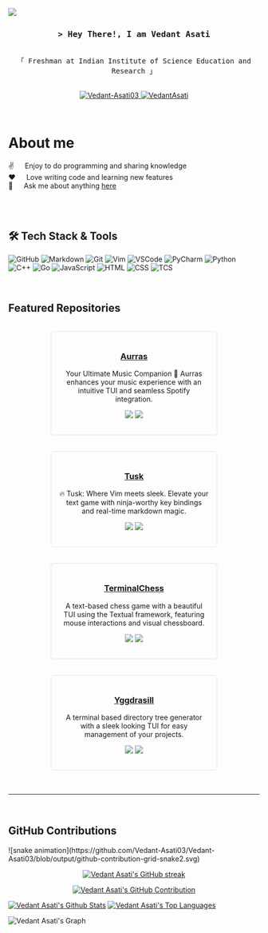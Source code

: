 ![](https://komarev.com/ghpvc/?username=Vedant-Asati03)

<!--
⠀⠀⠀⠀⠀⠀⠀⠀⠀⠀⠀⠀⠀⠀⠀⠀⠀⠀⠀⠀⢀⣀⣀⣀⣤⣀⠀⠀⠀⠀⠀⠀⠀⠀⠀⠀⠀⠀⠀⠀
⠀⠀⠀⠀⠀⠀⠀⠀⠀⠀⠀⠀⠀⠀⠀⠀⠀⠀⢶⣾⣿⣿⣿⣿⣿⣿⣿⣷⣶⡄⠀⠀⠀⠀⠀⠀⠀⠀⠀⠀
⠀⠀⠀⠀⠀⠀⠀⠀⠀⠀⠀⠀⠀⠀⠀⠀⠀⢀⣿⣿⣿⣿⣿⣿⣿⣿⣿⣿⣿⣿⡀⠀⠀⠀⠀⠀⠀⠀⠀⠀
⠀⠀⠀⠀⠀⠀⠀⠀⠀⠀⠀⠀⠀⠀⠀⠀⠀⢸⣿⣿⣿⣿⣿⣿⣿⣿⣿⣿⣿⣿⡇⠀⠀⠀⠀⠀⠀⠀⠀⠀
-->

<h3 align="center">
        <samp>&gt; Hey There!, I am
                <b>Vedant Asati</b>
        </samp>
</h3>

<p align="center"> 
  <samp>
    <br>
    「 Freshman at Indian Institute of Science Education and Research 」
    <br>
    <br>
  </samp>
</p>

<p align="center">
 <a href="https://dev.to/vedantasati03" target="_blank">
 <img src="https://img.shields.io/badge/dev.to-0A0A0A?style=for-the-badge&logo=dev.to&logoColor=white" alt="Vedant-Asati03" />
 </a> 
 <a href="www.linkedin.com/in/vedant-asati-063a56320" target="_blank">
 <img src="https://img.shields.io/badge/LinkedIn-0077B5?style=for-the-badge&logo=linkedin&logoColor=white" alt="VedantAsati" />
 </a>

</p>
<br />

<!-- About Section -->

# About me

✌️ &emsp; Enjoy to do programming and sharing knowledge
<br/>
❤️ &emsp; Love writing code and learning new features
<br/>
💬 &emsp; Ask me about anything [here](https://github.com/Vedant-Asati03/Vedant-Asati03/issues)


<br/>
<br/>

## 🛠️ Tech Stack & Tools

![GitHub](https://img.shields.io/badge/GitHub-181717?style=for-the-badge&logo=github&logoColor=white)
![Markdown](https://img.shields.io/badge/Markdown-000000?style=for-the-badge&logo=markdown&logoColor=white)
![Git](https://img.shields.io/badge/Git-F05032?style=for-the-badge&logo=git&logoColor=white)
![Vim](https://img.shields.io/badge/Vim-019733?style=for-the-badge&logo=vim&logoColor=white)
![VSCode](https://img.shields.io/badge/Visual_Studio_Code-0078d7?style=for-the-badge&logo=visual%20studio&logoColor=white)
![PyCharm](https://img.shields.io/badge/PyCharm-000000?style=for-the-badge&logo=pycharm&logoColor=white)
![Python](https://img.shields.io/badge/Python-3776AB?style=for-the-badge&logo=python&logoColor=white)
![C++](https://img.shields.io/badge/C++-00599C?style=for-the-badge&logo=c%2B%2B&logoColor=white)
![Go](https://img.shields.io/badge/Go-00ADD8?style=for-the-badge&logo=go&logoColor=white)
![JavaScript](https://img.shields.io/badge/JavaScript-F7DF1E?style=for-the-badge&logo=javascript&logoColor=black)
![HTML](https://img.shields.io/badge/HTML-E34F26?style=for-the-badge&logo=html5&logoColor=white)
![CSS](https://img.shields.io/badge/CSS-1572B6?style=for-the-badge&logo=css3&logoColor=white)
![TCS](https://img.shields.io/badge/Textual_CSS-38B2AC?style=for-the-badge&logo=Textual-css&logoColor=white)

<br/>

## Featured Repositories

<div align="center">
  <div style="border: 1px solid #e1e4e8; border-radius: 6px; padding: 16px; margin: 16px; width: 300px; display: inline-block;">
    <h3><a href="https://github.com/Vedant-Asati03/Aurras">Aurras</a></h3>
    <p>Your Ultimate Music Companion 🎵 Aurras enhances your music experience with an intuitive TUI and seamless Spotify integration.</p>
    <p>
      <img src="https://img.shields.io/github/stars/Vedant-Asati03/Aurras?style=flat-square&color=7F3FBF"/>
      <img src="https://img.shields.io/github/forks/Vedant-Asati03/Aurras?style=flat-square&color=7F3FBF"/>
    </p>
  </div>

  <div style="border: 1px solid #e1e4e8; border-radius: 6px; padding: 16px; margin: 16px; width: 300px; display: inline-block;">
    <h3><a href="https://github.com/Vedant-Asati03/Tusk">Tusk</a></h3>
    <p>🔥 Tusk: Where Vim meets sleek. Elevate your text game with ninja-worthy key bindings and real-time markdown magic.</p>
    <p>
      <img src="https://img.shields.io/github/stars/Vedant-Asati03/Tusk?style=flat-square&color=7F3FBF"/>
      <img src="https://img.shields.io/github/forks/Vedant-Asati03/Tusk?style=flat-square&color=7F3FBF"/>
    </p>
  </div>

  <div style="border: 1px solid #e1e4e8; border-radius: 6px; padding: 16px; margin: 16px; width: 300px; display: inline-block;">
    <h3><a href="https://github.com/Vedant-Asati03/TerminalChess">TerminalChess</a></h3>
    <p>A text-based chess game with a beautiful TUI using the Textual framework, featuring mouse interactions and visual chessboard.</p>
    <p>
      <img src="https://img.shields.io/github/stars/Vedant-Asati03/TerminalChess?style=flat-square&color=7F3FBF"/>
      <img src="https://img.shields.io/github/forks/Vedant-Asati03/TerminalChess?style=flat-square&color=7F3FBF"/>
    </p>
  </div>

  <div style="border: 1px solid #e1e4e8; border-radius: 6px; padding: 16px; margin: 16px; width: 300px; display: inline-block;">
    <h3><a href="https://github.com/Vedant-Asati03/Yggdrasill">Yggdrasill</a></h3>
    <p>A terminal based directory tree generator with a sleek looking TUI for easy management of your projects.</p>
    <p>
      <img src="https://img.shields.io/github/stars/Vedant-Asati03/Yggdrasill?style=flat-square&color=7F3FBF"/>
      <img src="https://img.shields.io/github/forks/Vedant-Asati03/Yggdrasill?style=flat-square&color=7F3FBF"/>
    </p>
  </div>
</div>

<br/>
<hr/>
<br/>

## GitHub Contributions
<picture>
![snake animation](https://github.com/Vedant-Asati03/Vedant-Asati03/blob/output/github-contribution-grid-snake2.svg)
  <!-- commented out old version
  <source media="(prefers-color-scheme: dark)" srcset="https://raw.githubusercontent.com/Vedant-Asati03/Vedant-Asati03/output/github-snake-dark.svg"/>
  <source media="(prefers-color-scheme: light)" srcset="https://raw.githubusercontent.com/Vedant-Asati03/Vedant-Asati03/output/github-snake.svg"/>
  <img alt="GitHub contribution snake animation" src="https://raw.githubusercontent.com/Vedant-Asati03/Vedant-Asati03/output/github-snake.svg"/> -->
</picture>

<p align="center">
  <a href="https://github.com/Vedant-Asati03">
    <img src="https://github-readme-streak-stats.herokuapp.com/?user=Vedant-Asati03&theme=radical&border=7F3FBF&background=0D1117" alt="Vedant Asati's GitHub streak"/>
  </a>
</p>

<p align="center">
  <a href="https://github.com/Vedant-Asati03">
    <img src="https://github-profile-summary-cards.vercel.app/api/cards/profile-details?username=Vedant-Asati03&theme=radical" alt="Vedant Asati's GitHub Contribution"/>
  </a>
</p>

<a> 
    <a href="https://github.com/Vedant-Asati03"><img alt="Vedant Asati's Github Stats" src="https://denvercoder1-github-readme-stats.vercel.app/api?username=Vedant-Asati03&show_icons=true&count_private=true&theme=react&border_color=7F3FBF&bg_color=0D1117&title_color=F85D7F&icon_color=F8D866" height="192px" width="49.5%"/></a>
  <a href="https://github.com/alsiam"><img alt="Vedant Asati's Top Languages" src="https://denvercoder1-github-readme-stats.vercel.app/api/top-langs/?username=Vedant-Asati03&langs_count=8&layout=compact&theme=react&border_color=7F3FBF&bg_color=0D1117&title_color=F85D7F&icon_color=F8D866" height="192px" width="49.5%"/></a>
  <br/>
</a>


![Vedant Asati's Graph](https://github-readme-activity-graph.vercel.app/graph?username=Vedant-Asati03&custom_title=Vedant%20Asati's%20GitHub%20Activity%20Graph&bg_color=0D1117&color=7F3FBF&line=7F3FBF&point=7F3FBF&area_color=FFFFFF&title_color=FFFFFF&area=true)
